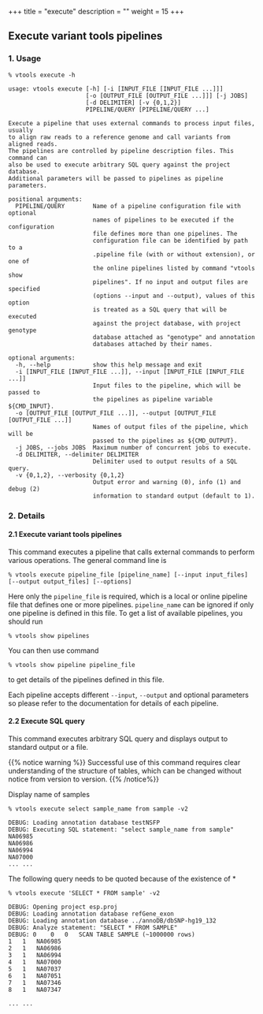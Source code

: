 +++
title = "execute"
description = ""
weight = 15
+++



## Execute variant tools pipelines



### 1. Usage

    % vtools execute -h
    
    usage: vtools execute [-h] [-i [INPUT_FILE [INPUT_FILE ...]]]
                          [-o [OUTPUT_FILE [OUTPUT_FILE ...]]] [-j JOBS]
                          [-d DELIMITER] [-v {0,1,2}]
                          PIPELINE/QUERY [PIPELINE/QUERY ...]
    
    Execute a pipeline that uses external commands to process input files, usually
    to align raw reads to a reference genome and call variants from aligned reads.
    The pipelines are controlled by pipeline description files. This command can
    also be used to execute arbitrary SQL query against the project database.
    Additional parameters will be passed to pipelines as pipeline parameters.
    
    positional arguments:
      PIPELINE/QUERY        Name of a pipeline configuration file with optional
                            names of pipelines to be executed if the configuration
                            file defines more than one pipelines. The
                            configuration file can be identified by path to a
                            .pipeline file (with or without extension), or one of
                            the online pipelines listed by command "vtools show
                            pipelines". If no input and output files are specified
                            (options --input and --output), values of this option
                            is treated as a SQL query that will be executed
                            against the project database, with project genotype
                            database attached as "genotype" and annotation
                            databases attached by their names.
    
    optional arguments:
      -h, --help            show this help message and exit
      -i [INPUT_FILE [INPUT_FILE ...]], --input [INPUT_FILE [INPUT_FILE ...]]
                            Input files to the pipeline, which will be passed to
                            the pipelines as pipeline variable ${CMD_INPUT}.
      -o [OUTPUT_FILE [OUTPUT_FILE ...]], --output [OUTPUT_FILE [OUTPUT_FILE ...]]
                            Names of output files of the pipeline, which will be
                            passed to the pipelines as ${CMD_OUTPUT}.
      -j JOBS, --jobs JOBS  Maximum number of concurrent jobs to execute.
      -d DELIMITER, --delimiter DELIMITER
                            Delimiter used to output results of a SQL query.
      -v {0,1,2}, --verbosity {0,1,2}
                            Output error and warning (0), info (1) and debug (2)
                            information to standard output (default to 1).
    



### 2. Details

#### 2.1 Execute variant tools pipelines

This command executes a pipeline that calls external commands to perform various operations. The general command line is 



    % vtools execute pipeline_file [pipeline_name] [--input input_files] [--output output_files] [--options]
    

Here only the `pipeline_file` is required, which is a local or online pipeline file that defines one or more pipelines. `pipeline_name` can be ignored if only one pipeline is defined in this file. To get a list of available pipelines, you should run 



    % vtools show pipelines
    

You can then use command 



    % vtools show pipeline pipeline_file
    

to get details of the pipelines defined in this file. 

Each pipeline accepts different `--input`, `--output` and optional parameters so please refer to the documentation for details of each pipeline. 



#### 2.2 Execute SQL query

This command executes arbitrary SQL query and displays output to standard output or a file. 

{{% notice warning %}}
Successful use of this command requires clear understanding of the structure of tables, which can be changed without notice from version to version. 
{{% /notice%}}

Display name of samples 



    % vtools execute select sample_name from sample -v2
    
    DEBUG: Loading annotation database testNSFP
    DEBUG: Executing SQL statement: "select sample_name from sample"
    NA06985
    NA06986
    NA06994
    NA07000
    ... ...
    

The following query needs to be quoted because of the existence of * 



    % vtools execute 'SELECT * FROM sample' -v2
    
    DEBUG: Opening project esp.proj
    DEBUG: Loading annotation database refGene_exon
    DEBUG: Loading annotation database ../annoDB/dbSNP-hg19_132
    DEBUG: Analyze statement: "SELECT * FROM SAMPLE"
    DEBUG: 0	0	0	SCAN TABLE SAMPLE (~1000000 rows)
    1	1	NA06985
    2	1	NA06986
    3	1	NA06994
    4	1	NA07000
    5	1	NA07037
    6	1	NA07051
    7	1	NA07346
    8	1	NA07347
    
    ... ...